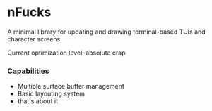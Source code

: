 # nFucks

A minimal library for updating and drawing terminal-based TUIs and character screens.

Current optimization level: absolute crap

### Capabilities
+ Multiple surface buffer management
+ Basic layouting system
+ that's about it
